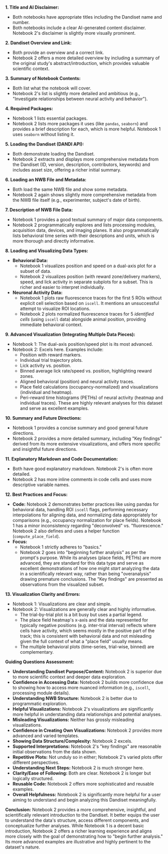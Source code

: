 **1. Title and AI Disclaimer:**
*   Both notebooks have appropriate titles including the Dandiset name and number.
*   Both notebooks include a clear AI-generated content disclaimer. Notebook 2's disclaimer is slightly more visually prominent.

**2. Dandiset Overview and Link:**
*   Both provide an overview and a correct link.
*   Notebook 2 offers a more detailed overview by including a summary of the original study's abstract/introduction, which provides valuable scientific context.

**3. Summary of Notebook Contents:**
*   Both list what the notebook will cover.
*   Notebook 2's list is slightly more detailed and ambitious (e.g., "Investigate relationships between neural activity and behavior").

**4. Required Packages:**
*   Notebook 1 lists essential packages.
*   Notebook 2 lists more packages it uses (like `pandas`, `seaborn`) and provides a brief description for each, which is more helpful. Notebook 1 uses `seaborn` without listing it.

**5. Loading the Dandiset (DANDI API):**
*   Both demonstrate loading the Dandiset.
*   Notebook 2 extracts and displays more comprehensive metadata from the Dandiset (ID, version, description, contributors, keywords) and includes asset size, offering a richer initial summary.

**6. Loading an NWB File and Metadata:**
*   Both load the same NWB file and show some metadata.
*   Notebook 2 again shows slightly more comprehensive metadata from the NWB file itself (e.g., experimenter, subject's date of birth).

**7. Description of NWB File Data:**
*   Notebook 1 provides a good textual summary of major data components.
*   Notebook 2 programmatically explores and lists processing modules, acquisition data, devices, and imaging planes. It also programmatically lists behavioral time series with their descriptions and units, which is more thorough and directly informative.

**8. Loading and Visualizing Data Types:**
*   **Behavioral Data:**
    *   Notebook 1 visualizes position and speed on a dual-axis plot for a subset of data.
    *   Notebook 2 visualizes position (with reward zone/delivery markers), speed, and lick activity in separate subplots for a subset. This is richer and easier to interpret individually.
*   **Neuronal Activity Data:**
    *   Notebook 1 plots raw fluorescence traces for the first 5 ROIs without explicit cell selection based on `iscell`. It mentions an unsuccessful attempt to visualize ROI locations.
    *   Notebook 2 plots normalized fluorescence traces for 5 *identified cells* (using `iscell` data) alongside animal position, providing immediate behavioral context.

**9. Advanced Visualization (Integrating Multiple Data Pieces):**
*   Notebook 1: The dual-axis position/speed plot is its most advanced.
*   Notebook 2: Excels here. Examples include:
    *   Position with reward markers.
    *   Individual trial trajectory plots.
    *   Lick activity vs. position.
    *   Binned average lick rate/speed vs. position, highlighting reward zones.
    *   Aligned behavioral (position) and neural activity traces.
    *   Place field calculations (occupancy-normalized) and visualizations (individual and heatmap).
    *   Peri-reward time histograms (PETHs) of neural activity (heatmap and individual traces).
    These are highly relevant analyses for this dataset and serve as excellent examples.

**10. Summary and Future Directions:**
*   Notebook 1 provides a concise summary and good general future directions.
*   Notebook 2 provides a more detailed summary, including "Key findings" derived from its more extensive visualizations, and offers more specific and insightful future directions.

**11. Explanatory Markdown and Code Documentation:**
*   Both have good explanatory markdown. Notebook 2's is often more detailed.
*   Notebook 2 has more inline comments in code cells and uses more descriptive variable names.

**12. Best Practices and Focus:**
*   **Code:** Notebook 2 demonstrates better practices like using pandas for behavioral data, handling ROI `iscell` flags, performing necessary interpolations for aligning data, and normalizing data appropriately for comparisons (e.g., occupancy normalization for place fields). Notebook 1 has a minor inconsistency regarding "deconvolved" vs. "fluorescence." Notebook 2 also defines and uses a helper function (`compute_place_field`).
*   **Focus:**
    *   Notebook 1 strictly adheres to "basics."
    *   Notebook 2 goes into "beginning further analysis" as per the prompt's purpose. While its analyses (place fields, PETHs) are more advanced, they are standard for this data type and serve as excellent demonstrations of how one might *start* analyzing the data in a scientifically relevant way, rather than being "overanalysis" drawing premature conclusions. The "Key findings" are presented as observations from the visualized subset.

**13. Visualization Clarity and Errors:**
*   Notebook 1: Visualizations are clear and simple.
*   Notebook 2: Visualizations are generally clear and highly informative.
    *   The trial-by-trial plot is a bit busy but uses a partial legend.
    *   The place field heatmap's x-axis and the data represented for typically negative positions (e.g. inter-trial interval) reflects where cells have activity, which seems mostly in the positive part of the track; this is consistent with behavioral data and not misleading given the full context of what a "place field" usually means.
    *   The multiple behavioral plots (time-series, trial-wise, binned) are complementary.

**Guiding Questions Assessment:**
*   **Understanding Dandiset Purpose/Content:** Notebook 2 is superior due to more scientific context and deeper data exploration.
*   **Confidence in Accessing Data:** Notebook 2 builds more confidence due to showing how to access more nuanced information (e.g., `iscell`, processing module details).
*   **Understanding NWB Structure:** Notebook 2 is better due to programmatic exploration.
*   **Helpful Visualizations:** Notebook 2's visualizations are significantly more helpful in understanding data relationships and potential analyses.
*   **Misleading Visualizations:** Neither has grossly misleading visualizations.
*   **Confidence in Creating Own Visualizations:** Notebook 2 provides more advanced and varied templates.
*   **Showing Data Structure/Complexity:** Notebook 2 excels.
*   **Supported Interpretations:** Notebook 2's "key findings" are reasonable initial observations from the data shown.
*   **Repetitive Plots:** Not unduly so in either; Notebook 2's varied plots offer different perspectives.
*   **Understanding Next Steps:** Notebook 2 is much stronger here.
*   **Clarity/Ease of Following:** Both are clear. Notebook 2 is longer but logically structured.
*   **Reusable Code:** Notebook 2 offers more sophisticated and reusable examples.
*   **Overall Helpfulness:** Notebook 2 is significantly more helpful for a user aiming to understand and begin analyzing this Dandiset meaningfully.

**Conclusion:**
Notebook 2 provides a more comprehensive, insightful, and scientifically relevant introduction to the Dandiset. It better equips the user to understand the data's structure, access different components, and conceptualize further analyses. While Notebook 1 is a decent basic introduction, Notebook 2 offers a richer learning experience and aligns more closely with the goal of demonstrating how to "begin further analysis." Its more advanced examples are illustrative and highly pertinent to the dataset's nature.